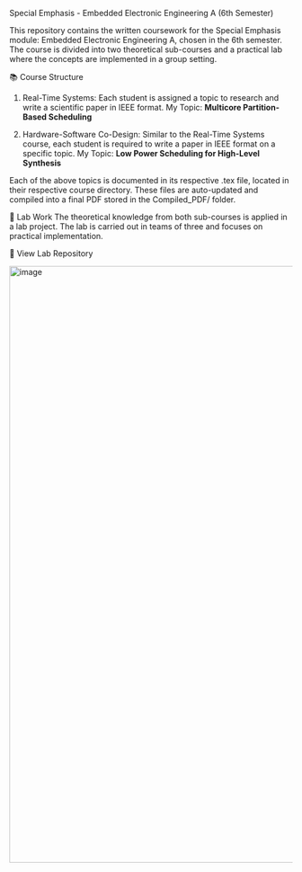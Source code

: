 Special Emphasis - Embedded Electronic Engineering A (6th Semester)

This repository contains the written coursework for the Special Emphasis module: Embedded Electronic Engineering A, chosen in the 6th semester. The course is divided into two theoretical sub-courses and a practical lab where the concepts are implemented in a group setting.

📚 Course Structure
1. Real-Time Systems:
Each student is assigned a topic to research and write a scientific paper in IEEE format.
My Topic: **Multicore Partition-Based Scheduling**

2. Hardware-Software Co-Design:
Similar to the Real-Time Systems course, each student is required to write a paper in IEEE format on a specific topic.
My Topic: **Low Power Scheduling for High-Level Synthesis**

Each of the above topics is documented in its respective .tex file, located in their respective course directory. These files are auto-updated and compiled into a final PDF stored in the Compiled_PDF/ folder.

🧪 Lab Work
The theoretical knowledge from both sub-courses is applied in a lab project. The lab is carried out in teams of three and focuses on practical implementation.

🔗 View Lab Repository


<img width="1062" alt="image" src="https://github.com/user-attachments/assets/0f283063-8231-470a-b6a0-0c66b0f5d0c8" />
